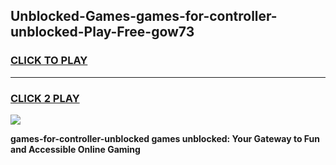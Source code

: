 
## Unblocked-Games-games-for-controller-unblocked-Play-Free-gow73
<h3>
<a href="https://premium76.site?title=games-for-controller-unblocked&ref=22A">CLICK TO PLAY</a></h3>
<hr>

<h3>
<a href="https://premium76.site?title=games-for-controller-unblocked&ref=22A">CLICK 2 PLAY</a>
  
</h3>

<a href="https://premium76.site?title=games-for-controller-unblocked&ref=22A"><img src="https://clearcache.store/games.png"></a>


**games-for-controller-unblocked games unblocked: Your Gateway to Fun and Accessible Online Gaming**
